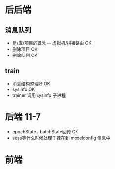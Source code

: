 

# 后后端

## 消息队列
* 组/库/项目的概念 -- 虚拟机/拼接路由 OK
* 删除项目 OK
* 删除队列 OK

## train
* 消息结构整理好 OK
* sysinfo OK
* trainer 调用 sysinfo 子进程



# 后端 11-7

* epochState，batchState回传 OK
* sess等什么时候处理？挂在到 modelconfig 信息中


# 前端



